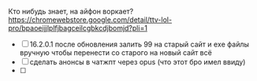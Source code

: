 Кто нибудь знает, на айфон воркает?
https://chromewebstore.google.com/detail/ttv-lol-pro/bpaoeijjlplfjbagceilcgbkcdjbomjd?pli=1

- [ ] 16.2.0.1 после обновления залить 99 на старый сайт и еxe файлы вручную чтобы перенести со старого на новый сайт всё
- [ ] сделать анонсы в чатжпт через opus (что этот бро имел ввиду)
- [ ] 